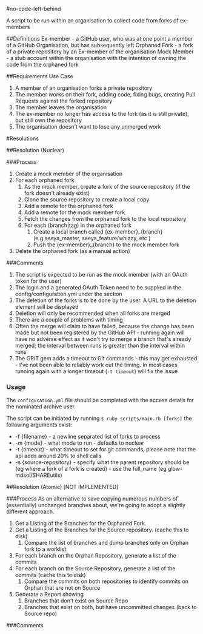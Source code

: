 #no-code-left-behind

A script to be run within an organisation to collect code from forks of ex-members

##Definitions
Ex-member - a GitHub user, who was at one point a member of a GitHub Organisation, but has subsequently left
Orphaned Fork - a fork of a private repository by an Ex-member of the organisation
Mock Member - a stub account within the organisation with the intention of owning the code from the orphaned fork

##Requirements Use Case

1. A member of an organisation forks a private repository
2. The member works on their fork, adding code, fixing bugs, creating Pull Requests against the forked repository
3. The member leaves the organisation
4. The ex-member no longer has access to the fork (as it is still private), but still own the repository
5. The organisation doesn't want to lose any unmerged work  

#Resolutions

##Resolution (Nuclear)

###Process
1. Create a mock member of the organisation 
2. For each orphaned fork
	1. As the mock member, create a fork of the source repository (if the fork doesn't already exist)
	2. Clone the source repository to create a local copy  
	3. Add a remote for the orphaned fork
	4. Add a remote for the mock member fork
	5. Fetch the changes from the orphaned fork to the local repository
	6. For each (branch|tag) in the orphaned fork
		1. Create a local branch called {ex-member}\_{branch} (e.g.seeya\_master, seeya\_feature/whizzy, etc )
		2. Push the {ex-member}\_{branch} to the mock member fork
3. Delete the orphaned fork (as a manual action)

###Comments
1. The script is expected to be run as the mock member (with an OAuth token for the user)
  1. The login and a generated OAuth Token need to be supplied in the config/configuration.yml under the section 
  2. The deletion of the forks is to be done by the user.  A URL to the deletion element will be displayed
  3. Deletion will only be recommended when all forks are merged
2. There are a couple of problems with timing
  1. Often the merge will claim to have failed, because the change has been made but not been registered by the GitHub API - running again will have no adverse effect as it won't try to merge a branch that's already merged; the interval between runs is greater than the interval within runs
  2. The GRIT gem adds a timeout to Git commands - this may get exhausted - I've not been able to reliably work out the timing.  In most cases running again with a longer timeout (`-t timeout`) will fix the issue 

### Usage
The `configuration.yml` file should be completed with the access details for the nominated archive user.

The script can be initiated by running 
`$ ruby scripts/main.rb [forks]`
the following arguments exist:
* -f {filename} - a newline separated list of forks to process
* -m {mode} - what mode to run - defaults to nuclear
* -t {timeout} - what timeout to set for git commands, please note that the api adds around 20% to shell calls
* -s {source-repository} - specify what the parent repository should be (eg where a fork of a fork is created) - use the full\_name (eg glow-mdsol/SHAREutils)

##Resolution (Atomic)
[NOT IMPLEMENTED]

###Process
As an alternative to save copying numerous numbers of (essentially) unchanged branches about, we're going to adopt a slightly different approach.
1. Get a Listing of the Branches for the Orphaned Fork.  
2. Get a Listing of the Branches for the Source repository. (cache this to disk)  
	1. Compare the list of branches and dump branches only on Orphan fork to a worklist
3. For each branch on the Orphan Repository, generate a list of the commits
4. For each branch on the Source Repository, generate a list of the commits (cache this to disk) 
	1. Compare the commits on both repositories to identify commits on Orphan that are not on Source 
5. Generate a Report showing
	1. Branches that don't exist on Source Repo
	2. Branches that exist on both, but have uncommitted changes (back to Source repo)	 
  
###Comments